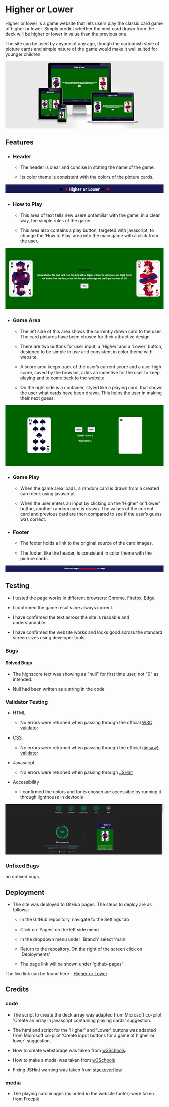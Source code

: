 # Higher or Lower

Higher or lower is a game website that lets users play the classic card game of higher or lower. Simply predict whether the next card drawn from the deck will be higher or lower in value than the previous one. 

The site can be used by anyone of any age, though the cartoonish style of picture cards and simple nature of the game would make it well suited for younger children.

![Website shown on multiple devices](assets/images/readme/responsive.jpg)

## Features

- ### Header
  - The header is clear and concise in stating the name of the game.

  - Its color theme is consistent with the colors of the picture cards. 

![Header](assets/images/readme/header.jpg)

- ### How to Play
  - This area of text tells new users unfamiliar with the game, in a clear way, the simple rules of the game.

  - This area also contains a play button, targeted with javascript, to change the ‘How to Play’ area into the main game with a click from the user.

![How to play area](assets/images/readme/how-to-play.jpg)

- ### Game Area
  - The left side of this area shows the currently drawn card to the user. The card pictures have been chosen for their attractive design.

  - There are two buttons for user input, a ‘Higher’ and a ‘Lower’ button, designed to be simple to use and consistent in color theme with website.

  - A score area keeps track of the user’s current score and a user high score, saved by the browser, adds an incentive for the user to keep playing and to come back to the website.

  - On the right side is a container, styled like a playing card, that shows the user what cards have been drawn. This helps the user in making their next guess.

![Game area](assets/images/readme/game-area.jpg)

- ### Game Play
  - When the game area loads, a random card is drawn from a created card deck using javascript.

  - When the user enters an input by clicking on the ‘Higher’ or ‘Lower’ button, another random card is drawn. The values of the current card and previous card are then compared to see if the user’s guess was correct. 

- ### Footer
  - The footer holds a link to the original source of the card images.

  - The footer, like the header, is consistent in color theme with the picture cards.

![Footer](assets/images/readme/footer.jpg)

## Testing
- I tested the page works in different browsers: Chrome, Firefox, Edge.

- I confirmed the game results are always correct.

- I have confirmed the text across the site is readable and understandable.

- I have confirmed the website works and looks good across the standard screen sizes using developer tools.

### Bugs

#### Solved Bugs
  - The highscore text was showing as "null" for first time user, not "0" as intended.

  - Null had been written as a string in the code.

### Validator Testing
  - HTML
    
    - No errors were returned when passing through the official [W3C validator](https://validator.w3.org/nu/?doc=https%3A%2F%2Fmwbark.github.io%2FHigher-or-Lower%2F)

  - CSS

    - No errors were returned when passing through the official [(jigsaw) validator](https://jigsaw.w3.org/css-validator/validator?uri=https%3A%2F%2Fmwbark.github.io%2FHigher-or-Lower%2F&profile=css3svg&usermedium=all&warning=1&vextwarning=&lang=en)

  - Javascript
  
    - No errors were returned when passing through [JSHint](https://jshint.com/)

  - Accessibility

    - I confirmed the colors and fonts chosen are accessible by running it through lighthouse in devtools

![Lighthouse results](assets/images/readme/lighthouse.jpg)

  ### Unfixed Bugs

  no unfixed bugs.

## Deployment

- The site was deployed to GitHub pages. The steps to deploy are as follows:

  - In the GitHub repository, navigate to the Settings tab

  - Click on 'Pages' on the left side menu

  - In the dropdown menu under 'Branch' select 'main'

  - Return to the repository. On the right of the screen click on 'Deployments'

  - The page link will be shown under 'github-pages'

The live link can be found here - [Higher or Lower](https://mwbark.github.io/Higher-or-Lower/)

## Credits

### code
- The script to create the deck array was adapted from Microsoft co-pilot 'Create an array in javascript containing playing cards' suggestion.

- The html and script for the 'Higher' and 'Lower' buttons was adapted from Microsoft co-pilot 'Create input buttons for a game of higher or lower' suggestion.

- How to create webstorage was taken from [w3Schools](https://www.w3schools.com/html/html5_webstorage.asp).

- How to make a modal was taken from [w3Schools](https://www.w3schools.com/howto/howto_css_modals.asp)

- Fixing JSHint warning was taken from [stackoverflow](https://stackoverflow.com/questions/27441803/why-does-jshint-throw-a-warning-if-i-am-using-const).

### media
- The playing card images (as noted in the website footer) were taken from [Freepik](https://www.freepik.com/free-vector/full-deck-poker-playing-cards_6086127.htm#query=paly%20card&position=11&from_view=author&uuid=940f919e-674b-47bc-836d-8c95234672db)